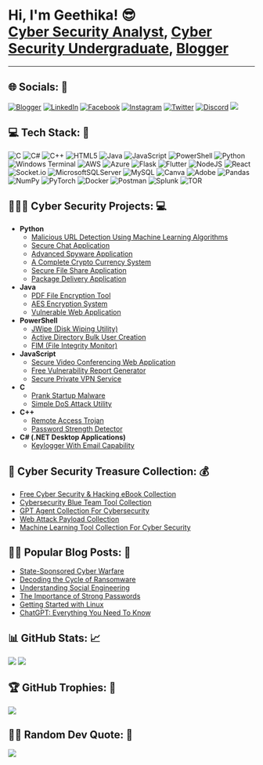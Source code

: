 <h1>Hi, I'm Geethika! 😎<br/><a href="https://www.linkedin.com/in/geethikamanu">Cyber Security Analyst</a>, <a href="https://facebook.com/geethika.zavitar">Cyber Security Undergraduate</a>, <a href="https://cybersecmore.blogspot.com/">Blogger</a></h1>

---
## 🌐 Socials: 💬
[![Blogger](https://img.shields.io/badge/Blogger-FF5722?logo=blogger&logoColor=white)](https://cybersecmore.blogspot.com/) [![LinkedIn](https://img.shields.io/badge/LinkedIn-%230077B5.svg?logo=linkedin&logoColor=white)](https://linkedin.com/in/geethikamanu) [![Facebook](https://img.shields.io/badge/Facebook-%231877F2.svg?logo=Facebook&logoColor=white)](https://facebook.com/geethika.zavitar) [![Instagram](https://img.shields.io/badge/Instagram-%23E4405F.svg?logo=Instagram&logoColor=white)](https://instagram.com/gtk_manu) [![Twitter](https://img.shields.io/badge/X-black.svg?logo=X&logoColor=white)](https://x.com/@Geethika_97) [![Discord](https://img.shields.io/badge/Discord-%237289DA.svg?logo=discord&logoColor=white)](https://discord.gg/E6Gdzahb)
[![](https://visitcount.itsvg.in/api?id=Zavitar97&icon=6&color=0)](https://visitcount.itsvg.in)

## 💻 Tech Stack: 🧰
![C](https://img.shields.io/badge/c-%2300599C.svg?style=plastic&logo=c&logoColor=white) ![C#](https://img.shields.io/badge/c%23-%23239120.svg?style=plastic&logo=csharp&logoColor=white) ![C++](https://img.shields.io/badge/c++-%2300599C.svg?style=plastic&logo=c%2B%2B&logoColor=white) ![HTML5](https://img.shields.io/badge/html5-%23E34F26.svg?style=plastic&logo=html5&logoColor=white) ![Java](https://img.shields.io/badge/java-%23ED8B00.svg?style=plastic&logo=openjdk&logoColor=white) ![JavaScript](https://img.shields.io/badge/javascript-%23323330.svg?style=plastic&logo=javascript&logoColor=%23F7DF1E) ![PowerShell](https://img.shields.io/badge/PowerShell-%235391FE.svg?style=plastic&logo=powershell&logoColor=white) ![Python](https://img.shields.io/badge/python-3670A0?style=plastic&logo=python&logoColor=ffdd54) ![Windows Terminal](https://img.shields.io/badge/Windows%20Terminal-%234D4D4D.svg?style=plastic&logo=windows-terminal&logoColor=white) ![AWS](https://img.shields.io/badge/AWS-%23FF9900.svg?style=plastic&logo=amazon-aws&logoColor=white) ![Azure](https://img.shields.io/badge/azure-%230072C6.svg?style=plastic&logo=microsoftazure&logoColor=white) ![Flask](https://img.shields.io/badge/flask-%23000.svg?style=plastic&logo=flask&logoColor=white) ![Flutter](https://img.shields.io/badge/Flutter-%2302569B.svg?style=plastic&logo=Flutter&logoColor=white) ![NodeJS](https://img.shields.io/badge/node.js-6DA55F?style=plastic&logo=node.js&logoColor=white) ![React](https://img.shields.io/badge/react-%2320232a.svg?style=plastic&logo=react&logoColor=%2361DAFB) ![Socket.io](https://img.shields.io/badge/Socket.io-black?style=plastic&logo=socket.io&badgeColor=010101) ![MicrosoftSQLServer](https://img.shields.io/badge/Microsoft%20SQL%20Server-CC2927?style=plastic&logo=microsoft%20sql%20server&logoColor=white) ![MySQL](https://img.shields.io/badge/mysql-%2300000f.svg?style=plastic&logo=mysql&logoColor=white) ![Canva](https://img.shields.io/badge/Canva-%2300C4CC.svg?style=plastic&logo=Canva&logoColor=white) ![Adobe](https://img.shields.io/badge/adobe-%23FF0000.svg?style=plastic&logo=adobe&logoColor=white) ![Pandas](https://img.shields.io/badge/pandas-%23150458.svg?style=plastic&logo=pandas&logoColor=white) ![NumPy](https://img.shields.io/badge/numpy-%23013243.svg?style=plastic&logo=numpy&logoColor=white) ![PyTorch](https://img.shields.io/badge/PyTorch-%23EE4C2C.svg?style=plastic&logo=PyTorch&logoColor=white) ![Docker](https://img.shields.io/badge/docker-%230db7ed.svg?style=plastic&logo=docker&logoColor=white) ![Postman](https://img.shields.io/badge/Postman-FF6C37?style=plastic&logo=postman&logoColor=white) ![Splunk](https://img.shields.io/badge/splunk-%23000000.svg?style=plastic&logo=splunk&logoColor=white) ![TOR](https://img.shields.io/badge/tor-%237E4798.svg?style=plastic&logo=tor-project&logoColor=white)

<h2>👨🏻‍💻 Cyber Security Projects: 💻</h2>

- <b>Python</b>
  - [Malicious URL Detection Using Machine Learning Algorithms](https://github.com/Zavitar97/URL-Detection-)
  - [Secure Chat Application](https://github.com/Zavitar97/Secure.Chat)
  - [Advanced Spyware Application](https://github.com/Zavitar97/Spyware)
  - [A Complete Crypto Currency System](https://github.com/Zavitar97/CryptoCurrency)
  - [Secure File Share Application](https://github.com/Zavitar97/Secure.FileShare)
  - [Package Delivery Application](https://github.com/Zavitar97/Python.PDPA)
- <b>Java</b>
  - [PDF File Encryption Tool](https://github.com/Zavitar97/PDF.Encrypt)
  - [AES Encryption System](https://github.com/Zavitar97/AES.Encryption)
  - [Vulnerable Web Application](https://github.com/Zavitar97/Vulnerable.WebApp)
- <b>PowerShell</b>
  - [JWipe (Disk Wiping Utility)](https://github.com/Zavitar97/Powershell.Jwipe)
  - [Active Directory Bulk User Creation](https://github.com/Zavitar97/Powershell.ADBU)
  - [FIM (File Integrity Monitor)](https://github.com/Zavitar97/Powershell.FIM)
- <b>JavaScript</b>
  - [Secure Video Conferencing Web Application](https://github.com/Zavitar97/Secure.VConferencing)
  - [Free Vulnerability Report Generator](https://github.com/Zavitar97/Vulnerability.Repo)
  - [Secure Private VPN Service](https://github.com/Zavitar97/Secure.VPN)
- <b>C</b>
  - [Prank Startup Malware](https://github.com/Zavitar97/Startup.Virus)
  - [Simple DoS Attack Utility](https://github.com/Zavitar97/DDoS)
- <b>C++</b>
  - [Remote Access Trojan](https://github.com/Zavitar97/Trojan)
  - [Password Strength Detector](https://github.com/Zavitar97/PWD.Strength)
- <b>C# (.NET Desktop Applications)</b>
  - [Keylogger With Email Capability](https://github.com/Zavitar97/C-.KeyLogger)


<h2>💎 Cyber Security Treasure Collection: 💰</h2>

  - [Free Cyber Security & Hacking eBook Collection](https://github.com/Zavitar97/CS.EBook)
  - [Cybersecurity Blue Team Tool Collection](https://github.com/Zavitar97/Cyber.Blue)
  - [GPT Agent Collection For Cybersecurity](https://github.com/Zavitar97/GPT.List)
  - [Web Attack Payload Collection](https://github.com/Zavitar97/Git.Payload)
  - [Machine Learning Tool Collection For Cyber Security](https://github.com/Zavitar97/ML.CS)

<h2>✍🏻 Popular Blog Posts: 📝</h2>

- [State-Sponsored Cyber Warfare](https://cybersecmore.blogspot.com/2024/03/state-sponsored-cyber-warfare.html)
- [Decoding the Cycle of Ransomware](https://cybersecmore.blogspot.com/2024/03/decoding-cycle-of-ransomware.html)
- [Understanding Social Engineering](https://cybersecmore.blogspot.com/2024/03/understanding-social-engineering.html)
- [The Importance of Strong Passwords](https://cybersecmore.blogspot.com/2024/03/protecting-your-personal-data-online.html)
- [Getting Started with Linux](https://cybersecmore.blogspot.com/2024/03/getting-started-with-linux-step-by-step.html)
- [ChatGPT: Everything You Need To Know](https://cybersecmore.blogspot.com/2024/04/chatgpt-everything-you-need-to-know.html)

## 📊 GitHub Stats: 📈
![](https://github-readme-streak-stats.herokuapp.com/?user=Zavitar97&theme=dark&hide_border=false)
![](https://github-readme-stats.vercel.app/api/top-langs/?username=Zavitar97&theme=great-gatsby&hide_border=true&include_all_commits=false&count_private=false&layout=compact)

## 🏆 GitHub Trophies: 🏅
![](https://github-profile-trophy.vercel.app/?username=Zavitar97&theme=dark&no-frame=false&no-bg=false&margin-w=4)

## ✍🏻 Random Dev Quote: 📃
![](https://quotes-github-readme.vercel.app/api?type=horizontal&theme=tokyonight)
<!---
<h2>🧑🏻‍💻Find Me At:💬</h2>

[<img align="left" alt="GeethikaManu | Blogger" width="22px" src="https://cdn.jsdelivr.net/npm/simple-icons@3.13.0/icons/blogger.svg" />][blogger]
[<img align="left" alt="GeethikaManu | LinkedIn" width="22px" src="https://cdn.jsdelivr.net/npm/simple-icons@v3/icons/linkedin.svg" />][linkedin]
[<img align="left" alt="GeethikaManu | Facebook" width="22px" src="https://cdn.jsdelivr.net/npm/simple-icons@3.13.0/icons/facebook.svg" />][facebook]
[<img align="left" alt="GeethikaManu | Instagram" width="22px" src="https://cdn.jsdelivr.net/npm/simple-icons@v3/icons/instagram.svg" />][Instagram]
[<img align="left" alt="GeethikaManu | Twitter" width="22px" src="https://cdn.jsdelivr.net/npm/simple-icons@v3/icons/twitter.svg" />][twitter]

[twitter]: https://twitter.com/Geethika_97
[blogger]: https://cybersecmore.blogspot.com/
[instagram]: https://www.instagram.com/gtk_manu/
[facebook]: https://facebook.com/geethika.zavitar
[linkedin]: https://www.linkedin.com/in/geethikamanu
-->
